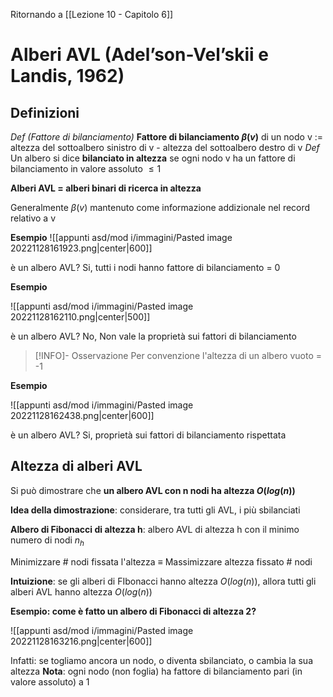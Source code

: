 Ritornando a [[Lezione 10 - Capitolo 6]]

# Alberi AVL (Adel’son-Vel’skii e Landis, 1962)

## Definizioni

_Def (Fattore di bilanciamento)_
**Fattore di bilanciamento $\beta(v)$** di un nodo v := altezza del sottoalbero sinistro di v - altezza del sottoalbero destro di v
_Def_
Un albero si dice **bilanciato in altezza** se ogni nodo v ha un fattore di bilanciamento in valore assoluto $\leq1$

**Alberi AVL = alberi binari di ricerca in altezza**

Generalmente $\beta(v)$ mantenuto come informazione addizionale nel record relativo a v

**Esempio**
![[appunti asd/mod i/immagini/Pasted image 20221128161923.png|center|600]]

è un albero AVL? Si, tutti i nodi hanno fattore di bilanciamento = 0

**Esempio**

![[appunti asd/mod i/immagini/Pasted image 20221128162110.png|center|500]]

è un albero AVL? No, Non vale la proprietà sui fattori di bilanciamento

>[!INFO]- Osservazione
>Per convenzione l'altezza di un albero vuoto = -1

**Esempio**

![[appunti asd/mod i/immagini/Pasted image 20221128162438.png|center|600]]

è un albero AVL? Si, proprietà sui fattori di bilanciamento rispettata

## Altezza di alberi AVL

Si può dimostrare che **un albero AVL con n nodi ha altezza $O(log(n))$**

**Idea della dimostrazione**: considerare, tra tutti gli AVL, i più sbilanciati

**Albero di Fibonacci di altezza h**: albero AVL di altezza h con il minimo numero di nodi $n_h$

Minimizzare # nodi fissata l'altezza $\equiv$ Massimizzare altezza fissato # nodi

**Intuizione**: se gli alberi di FIbonacci hanno altezza $O(log(n))$, allora tutti gli alberi AVL hanno altezza $O(log(n))$

**Esempio: come è  fatto un albero di Fibonacci di altezza 2?**

![[appunti asd/mod i/immagini/Pasted image 20221128163216.png|center|600]]

Infatti: se togliamo ancora un nodo, o diventa sbilanciato, o cambia la sua altezza
**Nota**: ogni nodo (non foglia) ha fattore di bilanciamento pari (in valore assoluto) a 1

